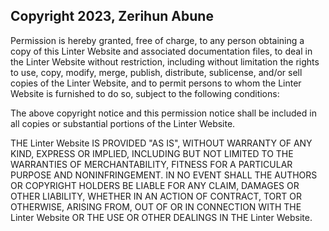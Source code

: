 ## Copyright 2023, Zerihun Abune

Permission is hereby granted, free of charge, to any person obtaining a copy of this Linter Website and associated documentation files, to deal in the Linter Website without restriction, including without limitation the rights to use, copy, modify, merge, publish, distribute, sublicense, and/or sell copies of the Linter Website, and to permit persons to whom the Linter Website is furnished to do so, subject to the following conditions:

The above copyright notice and this permission notice shall be included in all copies or substantial portions of the Linter Website.

THE Linter Website IS PROVIDED "AS IS", WITHOUT WARRANTY OF ANY KIND, EXPRESS OR IMPLIED, INCLUDING BUT NOT LIMITED TO THE WARRANTIES OF MERCHANTABILITY, FITNESS FOR A PARTICULAR PURPOSE AND NONINFRINGEMENT. IN NO EVENT SHALL THE AUTHORS OR COPYRIGHT HOLDERS BE LIABLE FOR ANY CLAIM, DAMAGES OR OTHER LIABILITY, WHETHER IN AN ACTION OF CONTRACT, TORT OR OTHERWISE, ARISING FROM, OUT OF OR IN CONNECTION WITH THE Linter Website OR THE USE OR OTHER DEALINGS IN THE Linter Website.
